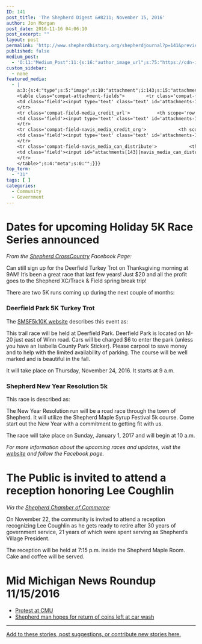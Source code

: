 ```yaml
---
ID: 141
post_title: 'The Shepherd Digest &#8211; November 15, 2016'
author: Jon Morgan
post_date: 2016-11-16 04:06:10
post_excerpt: ""
layout: post
permalink: 'http://www.shepherdhistory.org/shepherdjournal?p=141&preview=true&preview_id=141'
published: false
medium_post:
  - 'O:11:"Medium_Post":11:{s:16:"author_image_url";s:75:"https://cdn-images-1.medium.com/fit/c/200/200/1*SqJTY-3vzTSKsiqc5-cV_A.jpeg";s:10:"author_url";s:28:"https://medium.com/@morga2ja";s:11:"byline_name";N;s:12:"byline_email";N;s:10:"cross_link";s:2:"no";s:2:"id";s:12:"48bb9dd9627b";s:21:"follower_notification";s:2:"no";s:7:"license";s:19:"all-rights-reserved";s:14:"publication_id";s:12:"f45ad4d6ec92";s:6:"status";s:5:"draft";s:3:"url";s:41:"https://medium.com/@morga2ja/48bb9dd9627b";}'
custom_sidebar:
  - none
featured_media:
  - |
    a:3:{s:4:"type";s:5:"image";s:10:"attachment";i:143;s:15:"attachment_data";a:33:{s:2:"id";i:143;s:5:"title";s:11:"100_0699_50";s:8:"filename";s:15:"100_0699_50.jpg";s:3:"url";s:98:"http://www.shepherdhistory.org/shepherdjournal/wp-content/uploads/sites/10/2016/11/100_0699_50.jpg";s:4:"link";s:65:"http://www.shepherdhistory.org/shepherdjournal/?attachment_id=143";s:3:"alt";s:0:"";s:6:"author";s:1:"1";s:11:"description";s:0:"";s:7:"caption";s:0:"";s:4:"name";s:11:"100_0699_50";s:6:"status";s:7:"inherit";s:10:"uploadedTo";i:141;s:4:"date";i:1479269023000;s:8:"modified";i:1479269023000;s:9:"menuOrder";i:0;s:4:"mime";s:10:"image/jpeg";s:4:"type";s:5:"image";s:7:"subtype";s:4:"jpeg";s:4:"icon";s:83:"http://www.shepherdhistory.org/shepherdjournal/wp-includes/images/media/default.png";s:13:"dateFormatted";s:17:"November 16, 2016";s:6:"nonces";a:3:{s:6:"update";s:10:"1ac8dcee79";s:6:"delete";s:10:"6e7c60ee24";s:4:"edit";s:10:"e4c3f78b0d";}s:8:"editLink";s:85:"http://www.shepherdhistory.org/shepherdjournal/wp-admin/post.php?post=143&action=edit";s:4:"meta";b:0;s:10:"authorName";s:10:"Jon Morgan";s:14:"uploadedToLink";s:85:"http://www.shepherdhistory.org/shepherdjournal/wp-admin/post.php?post=141&action=edit";s:15:"uploadedToTitle";s:39:"The Shepherd Digest - November 15, 2016";s:15:"filesizeInBytes";i:834145;s:21:"filesizeHumanReadable";s:6:"815 KB";s:5:"sizes";a:2:{s:9:"thumbnail";a:4:{s:6:"height";i:140;s:5:"width";i:140;s:3:"url";s:106:"http://www.shepherdhistory.org/shepherdjournal/wp-content/uploads/sites/10/2016/11/100_0699_50-140x140.jpg";s:11:"orientation";s:9:"landscape";}s:4:"full";a:4:{s:3:"url";s:98:"http://www.shepherdhistory.org/shepherdjournal/wp-content/uploads/sites/10/2016/11/100_0699_50.jpg";s:6:"height";i:1224;s:5:"width";i:1632;s:11:"orientation";s:9:"landscape";}}s:6:"height";i:1224;s:5:"width";i:1632;s:11:"orientation";s:9:"landscape";s:6:"compat";a:2:{s:4:"item";s:1710:"<input type="hidden" name="attachments[143][menu_order]" value="0" /><p class="media-types media-types-required-info">Required fields are marked <span class="required">*</span></p>
    <table class="compat-attachment-fields">		<tr class='compat-field-media_credit'>			<th scope='row' class='label'><label for='attachments-143-media_credit'><span class='alignleft'>Credit</span><br class='clear' /></label></th>
    <td class='field'><input type='text' class='text' id='attachments-143-media_credit' name='attachments[143][media_credit]' value=''  /></td>
    </tr>
    <tr class='compat-field-media_credit_url'>			<th scope='row' class='label'><label for='attachments-143-media_credit_url'><span class='alignleft'>Credit URL</span><br class='clear' /></label></th>
    <td class='field'><input type='text' class='text' id='attachments-143-media_credit_url' name='attachments[143][media_credit_url]' value=''  /></td>
    </tr>
    <tr class='compat-field-navis_media_credit_org'>			<th scope='row' class='label'><label for='attachments-143-navis_media_credit_org'><span class='alignleft'>Organization</span><br class='clear' /></label></th>
    <td class='field'><input type='text' class='text' id='attachments-143-navis_media_credit_org' name='attachments[143][navis_media_credit_org]' value=''  /></td>
    </tr>
    <tr class='compat-field-navis_media_can_distribute'>			<th scope='row' class='label'><label for='attachments-143-navis_media_can_distribute'><span class='alignleft'>Can<br />distribute?</span><br class='clear' /></label></th>
    <td class='field'><input id="attachments[143][navis_media_can_distribute]" name="attachments[143][navis_media_can_distribute]" type="checkbox" value="1"  /></td>
    </tr>
    </table>";s:4:"meta";s:0:"";}}}
top_term:
  - "31"
tags: [ ]
categories:
  - Community
  - Government
---
```

<h1></h1>
<h1>Dates for upcoming Holiday 5K Race Series announced</h1>
<i>From the </i><a href="https://www.facebook.com/shepherd.crosscountry?fref=nf"><i>Shepherd CrossCountry</i></a><i> Facebook Page:</i>

Can still sign up for the Deerfield Turkey Trot on Thanksgiving morning at 9AM! It’s been a great race that last few years! Just $20 and all the profit goes to the Shepherd XC/Track &amp; Field spring break trip!

There are two 5K runs coming up during the next couple of months:
<h3>Deerfield Park 5K Turkey Trot</h3>
The <a href="https://runsignup.com/Race/Events/MI/Shepherd/ShepherdHolidayRaceSeries#event-108310">SMSF5k10K website</a> describes this event as:

This trail race will be held at Deerfield Park. Deerfield Park is located on M-20 just east of Winn road. Cars will be charged $6 to enter the park (unless you have an Isabella County Park Sticker). Please carpool to save money and to help with the limited availability of parking. The course will be well marked and is beautiful in the fall.

It will take place on Thursday, November 24, 2016. It starts at 9 a.m.
<h3>Shepherd New Year Resolution 5k</h3>
This race is described as:

The New Year Resolution run will be a road race through the town of Shepherd. It will utilize the Shepherd Maple Syrup Festival 5k course. Come start out the New Year with a commitment to getting fit with us.

The race will take place on Sunday, January 1, 2017 and will begin at 10 a.m.

<i>For more information about the upcoming races and updates, visit the </i><a href="https://runsignup.com/Race/Events/MI/Shepherd/ShepherdHolidayRaceSeries#event-108310"><i>website</i></a><i> and follow the Facebook page.</i>
<h1>The Public is invited to attend a reception honoring Lee Coughlin</h1>
<i>Via the </i><a href="https://www.facebook.com/Shepherd-Chamber-of-Commerce-186631688193580/"><i>Shepherd Chamber of Commerce</i></a><i>:</i>

On November 22, the community is invited to attend a reception recognizing Lee Coughlin as he gets ready to retire after 30 years of government service, 21 years of which were spent serving as Shepherd’s Village President.

The reception will be held at 7:15 p.m. inside the Shepherd Maple Room. Cake and coffee will be served.
<h1>Mid Michigan News Roundup 11/15/2016</h1>
<ul>
 	<li style="font-weight: 400;"><a href="http://media.themorningsun.com/2016/11/15/protest-at-cmu-nov-15-2016/#1">Protest at CMU</a></li>
 	<li style="font-weight: 400;"><a href="http://www.themorningsun.com/general-news/20161115/shepherd-man-hopes-for-return-of-coins-left-at-car-wash">Shepherd man hopes for return of coins left at car wash</a></li>
</ul>

<hr />

<a href="https://www.penflip.com/Ng23055/tsd-11152016?invite=NsaYDUYZ">Add to these stories, post suggestions, or contribute new stories here.</a>